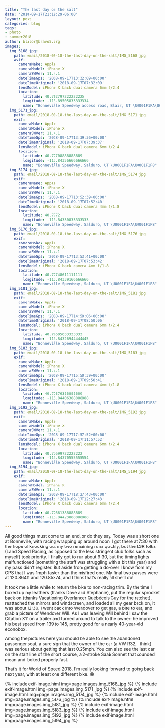 ```yaml
---
title: "The last day on the salt"
date: '2018-09-17T21:19:29-06:00'
layout: post
categories: blog
tags:
- photo
- summer2018
author: blalor@bravo5.org
images:
  img_5168_jpg:
    path: email/2018-09-18-the-last-day-on-the-salt/IMG_5168.jpg
    exif:
      cameraMake: Apple
      cameraModel: iPhone X
      cameraSWVer: 11.4.1
      dateTimeGps: '2018-09-17T13:32:09+00:00'
      dateTimeOriginal: '2018-09-17T07:32:09'
      lensModel: iPhone X back dual camera 6mm f/2.4
      location:
        latitude: 40.762797222222225
        longitude: -113.89505833333334
        name: "Bonneville Speedway access road, Blair, UT \U0001F1FA\U0001F1F8"
  img_5171_jpg:
    path: email/2018-09-18-the-last-day-on-the-salt/IMG_5171.jpg
    exif:
      cameraMake: Apple
      cameraModel: iPhone X
      cameraSWVer: 11.4.1
      dateTimeGps: '2018-09-17T13:39:36+00:00'
      dateTimeOriginal: '2018-09-17T07:39:37'
      lensModel: iPhone X back dual camera 6mm f/2.4
      location:
        latitude: 40.77708888888889
        longitude: -113.84356666666666
        name: "Bonneville Speedway, Salduro, UT \U0001F1FA\U0001F1F8"
  img_5174_jpg:
    path: email/2018-09-18-the-last-day-on-the-salt/IMG_5174.jpg
    exif:
      cameraMake: Apple
      cameraModel: iPhone X
      cameraSWVer: 11.4.1
      dateTimeGps: '2018-09-17T13:52:39+00:00'
      dateTimeOriginal: '2018-09-17T07:52:40'
      lensModel: iPhone X back dual camera 4mm f/1.8
      location:
        latitude: 40.7772
        longitude: -113.84330833333333
        name: "Bonneville Speedway, Salduro, UT \U0001F1FA\U0001F1F8"
  img_5176_jpg:
    path: email/2018-09-18-the-last-day-on-the-salt/IMG_5176.jpg
    exif:
      cameraMake: Apple
      cameraModel: iPhone X
      cameraSWVer: 11.4.1
      dateTimeGps: '2018-09-17T13:53:41+00:00'
      dateTimeOriginal: '2018-09-17T07:53:42'
      lensModel: iPhone X back camera 4mm f/1.8
      location:
        latitude: 40.77748611111111
        longitude: -113.84339166666666
        name: "Bonneville Speedway, Salduro, UT \U0001F1FA\U0001F1F8"
  img_5181_jpg:
    path: email/2018-09-18-the-last-day-on-the-salt/IMG_5181.jpg
    exif:
      cameraMake: Apple
      cameraModel: iPhone X
      cameraSWVer: 11.4.1
      dateTimeGps: '2018-09-17T14:50:06+00:00'
      dateTimeOriginal: '2018-09-17T08:50:06'
      lensModel: iPhone X back dual camera 6mm f/2.4
      location:
        latitude: 40.77685833333333
        longitude: -113.84326944444445
        name: "Bonneville Speedway, Salduro, UT \U0001F1FA\U0001F1F8"
  img_5183_jpg:
    path: email/2018-09-18-the-last-day-on-the-salt/IMG_5183.jpg
    exif:
      cameraMake: Apple
      cameraModel: iPhone X
      cameraSWVer: 11.4.1
      dateTimeGps: '2018-09-17T15:50:39+00:00'
      dateTimeOriginal: '2018-09-17T09:50:41'
      lensModel: iPhone X back dual camera 4mm f/1.8
      location:
        latitude: 40.77676388888889
        longitude: -113.84406388888888
        name: "Bonneville Speedway, Salduro, UT \U0001F1FA\U0001F1F8"
  img_5192_jpg:
    path: email/2018-09-18-the-last-day-on-the-salt/IMG_5192.jpg
    exif:
      cameraMake: Apple
      cameraModel: iPhone X
      cameraSWVer: 11.4.1
      dateTimeGps: '2018-09-17T17:57:52+00:00'
      dateTimeOriginal: '2018-09-17T11:57:52'
      lensModel: iPhone X back dual camera 6mm f/2.4
      location:
        latitude: 40.77699722222222
        longitude: -113.84370555555554
        name: "Bonneville Speedway, Salduro, UT \U0001F1FA\U0001F1F8"
  img_5194_jpg:
    path: email/2018-09-18-the-last-day-on-the-salt/IMG_5194.jpg
    exif:
      cameraMake: Apple
      cameraModel: iPhone X
      cameraSWVer: 11.4.1
      dateTimeGps: '2018-09-17T18:27:43+00:00'
      dateTimeOriginal: '2018-09-17T12:27:43'
      lensModel: iPhone X back dual camera 6mm f/2.4
      location:
        latitude: 40.77661388888889
        longitude: -113.84423888888888
        name: "Bonneville Speedway, Salduro, UT \U0001F1FA\U0001F1F8"
---
```


All good things must come to an end, or do they say. Today was a short one at Bonneville, with racing wrapping up around noon. I got there at 7:30 with the hope of knocking out my two remaining runs quickly, but the LSR folks (Land Speed Racing, as opposed to the less stringent club folks such as myself) took priority. I finally got to run about 9:30, but the timing lights malfunctioned (something the staff was struggling with a bit this year) and my pass didn’t register. But aside from getting a do-over I know from my GPS that I was 1mph faster than the misfired one. My final two passes were at 120.86411 and 120.85874, and I think that’s really all she’ll do! 

It took me a little while to return the bike to non-racing trim. By the time I boxed up my leathers (thanks Dave and Stephanie), put the regular sprocket back on (thanks Vacationing Overlander Québécois Guy for the ratchet), reattached the mirrors and windscreen, and loaded all my gear back on, it was about 12:30. I went back into Wendover to get gas, a bite to eat, and grab a picture of Wendover Will. As I was leaving Will behind I saw the Citation X11 on a trailer and turned around to talk to the owner: he improved his best speed from 139 to 145, pretty good for a nearly 40-year-old econobox. 

Among the pictures here you should be able to see the abandoned passenger seat, a sure sign that the owner of the car (a VW R32, I think) was serious about getting that last 0.25mph. You can also see the last car on the start line of the short course, a 2-stroke Saab Sonnet that sounded mean and looked properly fast. 

That’s it for World of Speed 2018. I’m really looking forward to going back next year, with at least one different bike. 😁

{% include exif-image.html img=page.images.img_5168_jpg %}
{% include exif-image.html img=page.images.img_5171_jpg %}
{% include exif-image.html img=page.images.img_5174_jpg %}
{% include exif-image.html img=page.images.img_5176_jpg %}
{% include exif-image.html img=page.images.img_5181_jpg %}
{% include exif-image.html img=page.images.img_5183_jpg %}
{% include exif-image.html img=page.images.img_5192_jpg %}
{% include exif-image.html img=page.images.img_5194_jpg %}
